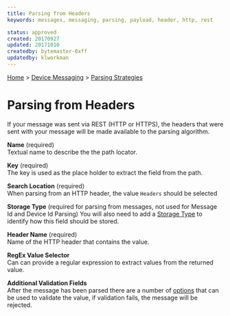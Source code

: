 ```yaml
---
title: Parsing from Headers
keywords: messages, messaging, parsing, payload, header, http, rest

status: approved
created: 20170927
updated: 20171010
createdby: bytemaster-0xff
updatedby: klworkman
---
```

[Home](../../Index.md) > [Device Messaging](../Index.md) > [Parsing Strategies](ParsingStrategies.md)

# Parsing from Headers

If your message was sent via REST (HTTP or HTTPS), the headers that were sent with your message will be made available to the parsing algorithm.

**Name** (required)  
Textual name to describe the the path locator.

**Key**  (required)  
The key is used as the place holder to extract the field from the path.

**Search Location**  (required)  
When parsing from an HTTP header, the value `Headers` should be selected

**Storage Type** (required for parsing from messages, not used for Message Id and Device Id Parsing)
You will also need to add a [Storage Type](../TypeSystem/Index.md) to identify how this field should be stored.

**Header Name** (required)  
Name of the HTTP header that contains the value.

**RegEx Value Selector**  
Can can provide a regular expression to extract values from the returned value.

**Additional Validation Fields**  
After the message has been parsed there are a number of [options](Validation.md) that can be used to validate the value, if validation fails, the message will be rejected.


